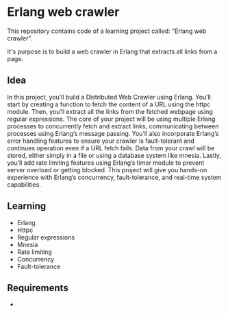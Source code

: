 # Erlang web crawler

This repository contains code of a learning project called: "Erlang web crawler".

It's purpose is to build a web crawler in Erlang that extracts all links from a page.

## Idea

In this project, you’ll build a Distributed Web Crawler using Erlang. You’ll start by creating a function to fetch the content of a URL using the httpc module. Then, you’ll extract all the links from the fetched webpage using regular expressions. The core of your project will be using multiple Erlang processes to concurrently fetch and extract links, communicating between processes using Erlang’s message passing. You’ll also incorporate Erlang’s error handling features to ensure your crawler is fault-tolerant and continues operation even if a URL fetch fails. Data from your crawl will be stored, either simply in a file or using a database system like mnesia. Lastly, you’ll add rate limiting features using Erlang’s timer module to prevent server overload or getting blocked. This project will give you hands-on experience with Erlang’s concurrency, fault-tolerance, and real-time system capabilities.

## Learning

- Erlang
- Httpc
- Regular expressions
- Mnesia
- Rate limiting
- Concurrency
- Fault-tolerance

## Requirements

- 
